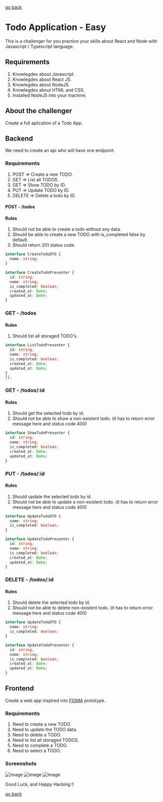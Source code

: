 [go back](../README.md)

# Todo Application - Easy

This is a challenger for you practice your skills about React and Node with Javascript / Typescript language.

## Requirements

1. Knowlegdes about Javascript.
2. Knowlegdes about React JS.
3. Knowlegdes about NodeJS.
4. Knowlegdes about HTML and CSS.
5. Installed NodeJS into your machine.

## About the challenger

Create a full aplication of a Todo App.

## Backend

We need to create an api who will have one endpoint.

### Requirements

1. POST => Create a new TODO.
2. GET => List all TODOS.
3. GET => Show TODO by ID.
4. PUT => Update TODO by ID.
5. DELETE => Delete a todo by ID.

#### POST - /todos

#### Rules

1. Should not be able to create a todo without any data.
2. Should be able to create a new TODO with is_completed false by default.
3. Should return 201 status code.

```typescript
interface CreateTodoDTO {
  name: string;
}
```

```typescript
interface CreateTodoPresenter {
  id: string;
  name: string;
  is_completed: boolean;
  created_at: Date;
  updated_at: Date;
}
```

### GET - /todos

#### Rules

1. Should list all storaged TODO's.

```typescript
interface ListTodoPresenter {
  id: string;
  name: string;
  is_completed: boolean;
  created_at: Date;
  updated_at: Date;
}
[];
```

### GET - /todos/:id

#### Rules

1. Should get the selected todo by id.
2. Should not be able to show a non-existent todo. (it has to return error message here and status code 400)

```typescript
interface ShowTodoPresenter {
  id: string;
  name: string;
  is_completed: boolean;
  created_at: Date;
  updated_at: Date;
}
```

### PUT - /todos/:id

#### Rules

1. Should update the selected todo by id.
2. Should not be able to update a non-existent todo. (it has to return error message here and status code 400)

```typescript
interface UpdateTodoDTO {
  name: string;
  is_completed: boolean;
}
```

```typescript
interface UpdateTodoPresenter {
  id: string;
  name: string;
  is_completed: boolean;
  created_at: Date;
  updated_at: Date;
}
```

### DELETE - /todos/:id

#### Rules

1. Should delete the selected todo by id.
2. Should not be able to delete non-existent todo. (it has to return error message here and status code 400)

```typescript
interface UpdateTodoDTO {
  name: string;
  is_completed: boolean;
}
```

```typescript
interface UpdateTodoPresenter {
  id: string;
  name: string;
  is_completed: boolean;
  created_at: Date;
  updated_at: Date;
}
```

## Frontend

Create a web app inspired into [FIGMA](https://www.figma.com/file/vcfPdSnkRn52hOTU6wkYA5/Todo-Challenger-App-01) prototype.

### Requirements

1. Need to create a new TODO.
2. Need to update the TODO data.
3. Need to delete a TODO.
4. Need to list all storaged TODOS.
5. Need to complete a TODO.
6. Need to select a TODO.

### Screenshots

![image](https://user-images.githubusercontent.com/55673235/188297010-0834a190-adbe-414c-ac66-f61ffab0ad81.png)
![image](https://user-images.githubusercontent.com/55673235/188297016-10e5b6c2-e8f0-4278-b8c1-0464d59d1721.png)
![image](https://user-images.githubusercontent.com/55673235/188297024-ed042b49-48e3-44b9-a5a9-9635f8846e37.png)

Good Luck, and Happy Hacking !!

[go back](../README.md)
